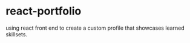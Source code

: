 # react-portfolio 
using react front end to create a custom profile that showcases learned skillsets. 